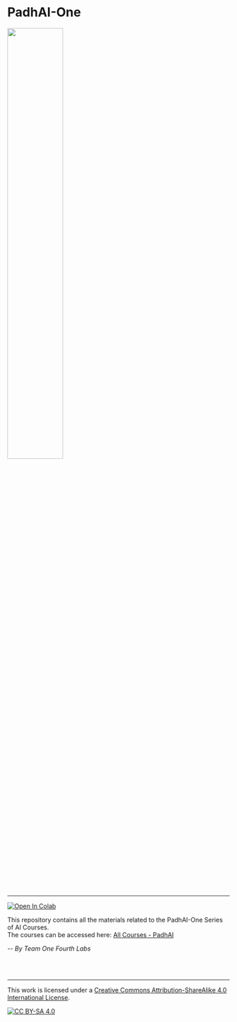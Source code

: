 # PadhAI-One

<img width="50%" src="https://i.imgur.com/nTOFzVI.png" />

----

[![Open In Colab](https://colab.research.google.com/assets/colab-badge.svg)](https://colab.research.google.com/github/OneFourthLabs/PadhAI-One/)

This repository contains all the materials related to the PadhAI-One Series of AI Courses. <br>
The courses can be accessed here: [All Courses - PadhAI](https://padhai.onefourthlabs.in/collections)

-- *By Team One Fourth Labs*

<br><br>

-----

This work is licensed under a [Creative Commons Attribution-ShareAlike 4.0
International License][cc-by-sa].

[![CC BY-SA 4.0][cc-by-sa-image]][cc-by-sa]

[cc-by-sa]: http://creativecommons.org/licenses/by-sa/4.0/
[cc-by-sa-image]: https://licensebuttons.net/l/by-sa/4.0/88x31.png
[cc-by-sa-shield]: https://img.shields.io/badge/License-CC%20BY--SA%204.0-lightgrey.svg

